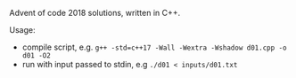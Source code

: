 Advent of code 2018 solutions, written in C++. 

Usage: 
- compile script, e.g. `g++ -std=c++17 -Wall -Wextra -Wshadow d01.cpp -o d01 -O2`
- run with input passed to stdin, e.g `./d01 < inputs/d01.txt`
